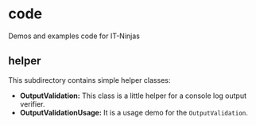 # code
Demos and examples code for IT-Ninjas

## helper
This subdirectory contains simple helper classes:

- **OutputValidation:** This class is a little helper for a console log output verifier.
- **OutputValidationUsage:** It is a usage demo for the `OutputValidation`.